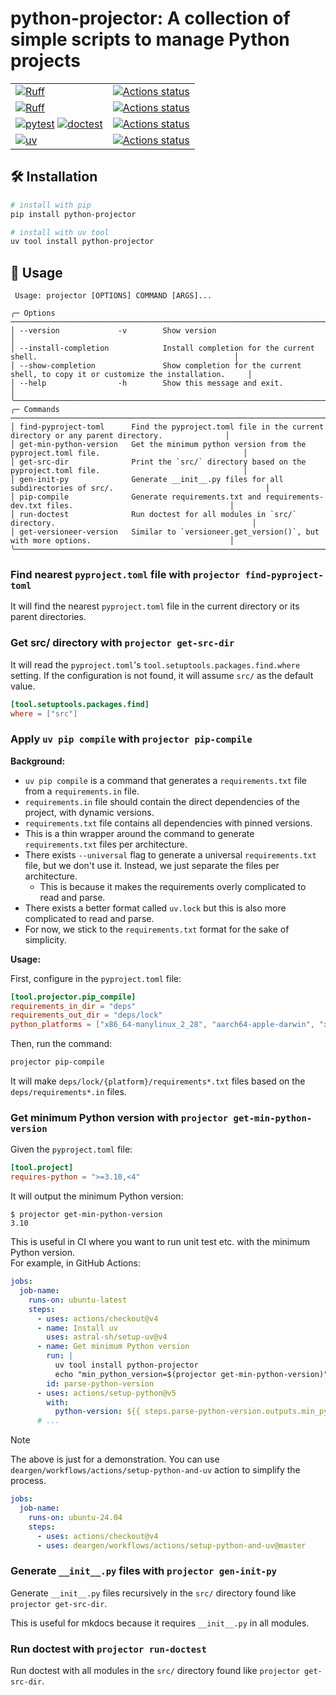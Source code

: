 # python-projector: A collection of simple scripts to manage Python projects

|  |  |
|--|--|
|[![Ruff](https://img.shields.io/badge/Ruff-3670A0?style=for-the-badge&logo=python&logoColor=ffdd54)](https://github.com/astral-sh/ruff) |[![Actions status](https://github.com/deargen/workflows/workflows/%28not%20reusable%29%20Style%20checking/badge.svg)](https://github.com/deargen/workflows/actions)|
| [![Ruff](https://img.shields.io/badge/Ruff-3670A0?style=for-the-badge&logo=python&logoColor=ffdd54)](https://github.com/astral-sh/ruff) | [![Actions status](https://github.com/deargen/workflows/workflows/%28not%20reusable%29%20Linting/badge.svg)](https://github.com/deargen/workflows/actions) |
| [![pytest](https://img.shields.io/badge/pytest-3670A0?style=for-the-badge&logo=python&logoColor=ffdd54)](https://github.com/pytest-dev/pytest) [![doctest](https://img.shields.io/badge/doctest-3670A0?style=for-the-badge&logo=python&logoColor=ffdd54)](https://docs.python.org/3/library/doctest.html) | [![Actions status](https://github.com/deargen/workflows/workflows/%28not%20reusable%29%20Tests/badge.svg)](https://github.com/deargen/workflows/actions) |
| [![uv](https://img.shields.io/badge/uv-3670A0?style=for-the-badge&logo=python&logoColor=ffdd54)](https://github.com/astral-sh/uv) | [![Actions status](https://github.com/deargen/workflows/workflows/%28not%20reusable%29%20Check%20pip%20compile%20sync/badge.svg)](https://github.com/deargen/workflows/actions) |

## 🛠️ Installation
```sh
# install with pip
pip install python-projector

# install with uv tool
uv tool install python-projector
```

## 🚀 Usage

```
 Usage: projector [OPTIONS] COMMAND [ARGS]...

╭─ Options ────────────────────────────────────────────────────────────────────────────────────────────────────────────╮
│ --version             -v        Show version                                                                         │
│ --install-completion            Install completion for the current shell.                                            │
│ --show-completion               Show completion for the current shell, to copy it or customize the installation.     │
│ --help                -h        Show this message and exit.                                                          │
╰──────────────────────────────────────────────────────────────────────────────────────────────────────────────────────╯
╭─ Commands ───────────────────────────────────────────────────────────────────────────────────────────────────────────╮
│ find-pyproject-toml      Find the pyproject.toml file in the current directory or any parent directory.              │
│ get-min-python-version   Get the minimum python version from the pyproject.toml file.                                │
│ get-src-dir              Print the `src/` directory based on the pyproject.toml file.                                │
│ gen-init-py              Generate __init__.py files for all subdirectories of src/.                                  │
│ pip-compile              Generate requirements.txt and requirements-dev.txt files.                                   │
│ run-doctest              Run doctest for all modules in `src/` directory.                                            │
│ get-versioneer-version   Similar to `versioneer.get_version()`, but with more options.                               │
╰──────────────────────────────────────────────────────────────────────────────────────────────────────────────────────╯
```

### Find nearest `pyproject.toml` file with `projector find-pyproject-toml`

It will find the nearest `pyproject.toml` file in the current directory or its parent directories.

### Get src/ directory with `projector get-src-dir`

It will read the `pyproject.toml`'s `tool.setuptools.packages.find.where` setting.
If the configuration is not found, it will assume `src/` as the default value.

```toml
[tool.setuptools.packages.find]
where = ["src"]
```

### Apply `uv pip compile` with `projector pip-compile`

**Background:**

- `uv pip compile` is a command that generates a `requirements.txt` file from a `requirements.in` file.
- `requirements.in` file should contain the direct dependencies of the project, with dynamic versions.
- `requirements.txt` file contains all dependencies with pinned versions.
- This is a thin wrapper around the command to generate `requirements.txt` files per architecture.
- There exists `--universal` flag to generate a universal `requirements.txt` file, but we don't use it. Instead, we just separate the files per architecture.
    - This is because it makes the requirements overly complicated to read and parse.
- There exists a better format called `uv.lock` but this is also more complicated to read and parse.
- For now, we stick to the `requirements.txt` format for the sake of simplicity.

**Usage:**

First, configure in the `pyproject.toml` file:

```toml
[tool.projector.pip_compile]
requirements_in_dir = "deps"
requirements_out_dir = "deps/lock"
python_platforms = ["x86_64-manylinux_2_28", "aarch64-apple-darwin", "x86_64-apple-darwin"]
```

Then, run the command:

```sh
projector pip-compile
```

It will make `deps/lock/{platform}/requirements*.txt` files based on the `deps/requirements*.in` files.

### Get minimum Python version with `projector get-min-python-version`

Given the `pyproject.toml` file:

```toml
[tool.project]
requires-python = ">=3.10,<4"
```

It will output the minimum Python version:

```console
$ projector get-min-python-version
3.10
```

This is useful in CI where you want to run unit test etc. with the minimum Python version.  
For example, in GitHub Actions:

```yaml
jobs:
  job-name:
    runs-on: ubuntu-latest
    steps:
      - uses: actions/checkout@v4
      - name: Install uv
        uses: astral-sh/setup-uv@v4
      - name: Get minimum Python version
        run: |
          uv tool install python-projector
          echo "min_python_version=$(projector get-min-python-version)" >> "$GITHUB_OUTPUT"
        id: parse-python-version
      - uses: actions/setup-python@v5
        with:
          python-version: ${{ steps.parse-python-version.outputs.min_python_version }}
      # ...
```

> [!NOTE]
> The above is just for a demonstration. You can use `deargen/workflows/actions/setup-python-and-uv` action to simplify the process.
> ```yaml
> jobs:
>   job-name:
>     runs-on: ubuntu-24.04
>     steps:
>       - uses: actions/checkout@v4
>       - uses: deargen/workflows/actions/setup-python-and-uv@master
> ```

### Generate `__init__.py` files with `projector gen-init-py`

Generate `__init__.py` files recursively in the `src/` directory found like `projector get-src-dir`.

This is useful for mkdocs because it requires `__init__.py` in all modules.

### Run doctest with `projector run-doctest`

Run doctest with all modules in the `src/` directory found like `projector get-src-dir`.
